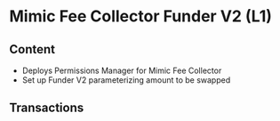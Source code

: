 # Mimic Fee Collector Funder V2 (L1)

## Content
- Deploys Permissions Manager for Mimic Fee Collector
- Set up Funder V2 parameterizing amount to be swapped

## Transactions
